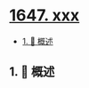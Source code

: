 # [1647. xxx](https://github.com/Tdahuyou/TNotes.leetcode/tree/main/notes/1647.%20xxx)

<!-- region:toc -->

- [1. 📝 概述](#1--概述)

<!-- endregion:toc -->

## 1. 📝 概述
